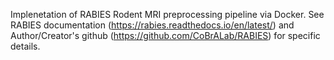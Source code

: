 Implenetation of RABIES Rodent MRI preprocessing pipeline via Docker. See RABIES documentation (https://rabies.readthedocs.io/en/latest/) and Author/Creator's github (https://github.com/CoBrALab/RABIES) for specific details. 
